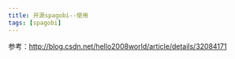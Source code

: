 ```yaml
---
title: 开源spagobi--使用
tags: [spagobi]
---
```


参考：http://blog.csdn.net/hello2008world/article/details/32084171

